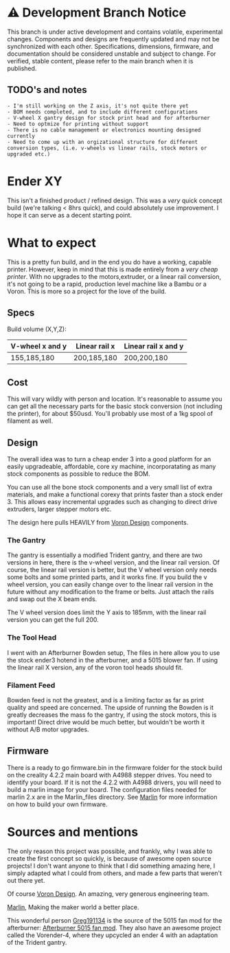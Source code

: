 # ⚠️ Development Branch Notice

This branch is under active development and contains volatile, experimental changes. Components and designs are frequently updated and may not be synchronized with each other. Specifications, dimensions, firmware, and documentation should be considered unstable and subject to change. For verified, stable content, please refer to the main branch when it is published.


## TODO's and notes
    - I'm still working on the Z axis, it's not quite there yet
    - BOM needs completed, and to include different configurations
    - V-wheel X gantry design for stock print head and for afterburner
    - Need to optmize for printing without support
    - There is no cable management or electronics mounting designed currently
    - Need to come up with an orgizational structure for different conversion types, (i.e. v-wheels vs linear rails, stock motors or upgraded etc.)

# Ender XY
This isn't a finished product / refined design. This was a *very* quick concept build (we're talking < 8hrs quick), and could absolutely use improvement. I hope it can serve as a decent starting point.

# What to expect
This is a pretty fun build, and in the end you do have a working, capable printer. However, 
keep in mind that this is made entirely from a *very cheap printer*. With no upgrades to the motors,extruder, or a linear rail conversion, it's not going to be a rapid, production level machine like a Bambu or a Voron. This is more so a project for the love of the build. 

## Specs
Build volume (X,Y,Z):

V-wheel x and y | Linear rail x | Linear rail x and y
--------------- | ----------------------|-----
155,185,180    | 200,185,180            | 200,200,180

## Cost
This will vary wildly with person and location. It's reasonable to assume you can get all the necessary parts for the basic stock conversion (not including the printer), for about $50usd. You'll probably use most of a 1kg spool of filament as well.

## Design
The overall idea was to turn a cheap ender 3 into a good platform for an easily upgradeable, affordable, core xy machine, incorporatating as many stock components as possible to reduce the BOM.

You can use all the bone stock components and a very small list of extra materials, and make a functional corexy that prints faster than a stock ender 3. This allows easy incremental upgrades such as changing to direct drive extruders, larger stepper motors etc.

The design here pulls HEAVILY from [Voron Design](https://vorondesign.com/) components.

### The Gantry
The gantry is essentially a modified Trident gantry, and there are two versions in here, there is the v-wheel version, and the linear rail version. Of course, the linear rail version is better, but the V wheel version only needs some bolts and some printed parts, and it works fine. If you build the v wheel version, you can easily change over to the linear rail version in the future without any modification to the frame or belts. Just attach the rails and swap out the X beam ends. 

The V wheel version does limit the Y axis to 185mm, with the linear rail version you can get the full 200. 

### The Tool Head
I went with an Afterburner Bowden setup, The files in here allow you to use the stock ender3 hotend in the afterburner, and a 5015 blower fan. If using the linear rail X version, any of the voron tool heads should fit.

### Filament Feed
Bowden feed is not the greatest, and is a limiting factor as far as print quality and speed are concerned. The upside of running the Bowden is it greatly decreases the mass fo the gantry, if using the stock motors, this is important! Direct drive would be much better, but wouldn't be worth it without A/B motor upgrades. 

## Firmware
There is a ready to go firmware.bin in the firmware folder for the stock build on the creality 4.2.2 main board with A4988 stepper drives. You need to identify your board. If it is not the 4.2.2 with A4988 drivers, you will need to build a marlin image for your board. The configuration files needed for marlin 2.x are in the Marlin_files directory. See [Marlin](https://github.com/MarlinFirmware/Marlin) for more information on how to build your own firmware.


# Sources and mentions
The only reason this project was possible, and frankly, why I was able to create the first concept so quickly, is because of awesome open source projects! I don't want anyone to think that I did something amazing here, I simply adapted what I could from others, and made a few parts that weren't out there yet.

Of course [Voron Design](https://vorondesign.com/). An amazing, very generous engineering team.

[Marlin](https://github.com/MarlinFirmware/Marlin), Making the maker world a better place.

This wonderful person [Greg191134](https://github.com/Greg191134) is the source of the 5015 fan mod for the afterburner: [Afterburner 5015 fan mod](https://github.com/Greg191134/Voron/tree/master/Afterburner%20Optimisation/5015%20fan%20mod). They also have an awesome project called the Vorender-4, where they upcycled an ender 4 with an adaptation of the Trident gantry. 

